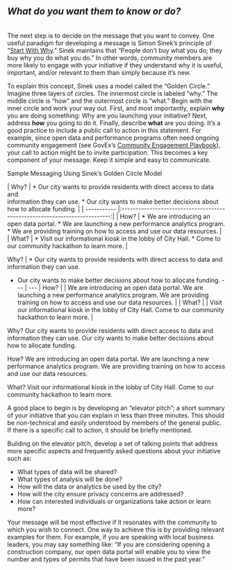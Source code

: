 ## <b><i>What do you want them to know or do?</b></i>
<br>The next step is to decide on the message that you want to convey. One useful paradigm for developing a message is Simon Sinek’s principle of "<a href="https://www.youtube.com/watch?v=sioZd3AxmnE">Start With Why</a>." Sinek maintains that “People don’t buy what you do; they buy why you do what you do.” In other words, community members are more likely to engage with your initiative if they understand why it is useful, important, and/or relevant to them than simply because it’s new.</br> 

<p>To explain this concept, Sinek uses a model called the “Golden Circle.” Imagine three layers of circles. The innermost circle is labeled “why.” The middle circle is “how” and the outermost circle is “what.” Begin with the inner circle and work your way out. First, and most importantly, explain <b>why</b> you are doing something: Why are you launching your initiative? Next, address <b>how</b> you going to do it. Finally, describe <b>what</b> are you doing. It’s a good practice to include a public call to action in this statement. For example, since open data and performance programs often need ongoing community engagement (see GovEx’s <a href="https://www.gitbook.com/book/centerforgov/community-engagement-playbook/details">Community Engagement Playbook</a>), your call to action might be to invite participation. This becomes a key component of your message. Keep it simple and easy to communicate.</p> 










Sample Messaging Using Sinek’s Golden Circle Model


| Why?        |   * Our city wants to provide residents with direct access to data and        
                  information they can use.
                  * Our city wants to make better decisions about how to allocate funding. | 
| ----------- |:--------------------------------------------------------------------------:| 
| How?        | * We are introducing an open data portal.
                * We are launching a new performance analytics program.
                * We are providing training on how to access and use our data resources.   |  
| What?       | * Visit our informational kiosk in the lobby of City Hall. 
                * Come to our community hackathon to learn more.                           |   


 Why? | * Our city wants to provide residents with direct access to data and information they can use.
* Our city wants to make better decisions about how to allocate funding.
 --- | --- 
| How? | | We are introducing an open data portal.
We are launching a new performance analytics program.
We are providing training on how to access and use our data resources. |
| What? | | Visit our informational kiosk in the lobby of City Hall. 
Come to our community hackathon to learn more. |


Why?
Our city wants to provide residents with direct access to data and information they can use.
Our city wants to make better decisions about how to allocate funding.

How?
We are introducing an open data portal.
We are launching a new performance analytics program.
We are providing training on how to access and use our data resources.

What?
Visit our informational kiosk in the lobby of City Hall. 
Come to our community hackathon to learn more.

<p>A good place to begin is by developing an “elevator pitch”; a short summary of your initiative that you can explain in less than three minutes. This should be non-technical and easily understood by members of the general public. If there is a specific call to action, it should be briefly mentioned.</p>

<p>Building on the elevator pitch, develop a set of talking points that address more specific aspects and frequently asked questions about your initiative such as:</p>
<ul><li>What types of data will be shared?</li>
<li>What types of analysis will be done?</li>
<li>How will the data or analytics be used by the city?</li>
<li>How will the city ensure privacy concerns are addressed?</li>
<li>How can interested individuals or organizations take action or learn more?</li></ul>

<p>Your message will be most effective if it resonates with the community to which you wish to connect. One way to achieve this is by providing relevant examples for them. For example, if you are speaking with local business leaders, you may say something like: “If you are considering opening a construction company, our open data portal will enable you to view the number and types of permits that have been issued in the past year.”</p> 


